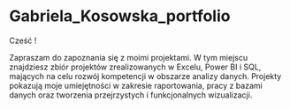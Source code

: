 # Gabriela_Kosowska_portfolio
Cześć !

Zapraszam do zapoznania się z moimi projektami. W tym miejscu znajdziesz zbiór projektów zrealizowanych w Excelu, Power BI i SQL, mających na celu rozwój kompetencji w obszarze analizy danych. Projekty pokazują moje umiejętności w zakresie raportowania, pracy z bazami danych oraz tworzenia przejrzystych i funkcjonalnych wizualizacji.
